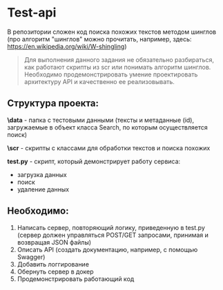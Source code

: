 # Test-api

В репозитории сложен код поиска похожих текстов методом шинглов (про алгоритм "шинглов" можно прочитать, например, здесь: https://en.wikipedia.org/wiki/W-shingling)

> Для выполнения данного задания не обязательно разбираться, как работают скрипты из scr или понимать алгоритм шинглов. Необходимо продемонстрировать умение проектировать архитектуру API и качественно ее реализовывать.


## Структура проекта:

**\data** - папка с тестовыми данными (тексты и метаданные (id), загружаемые в объект класса Search, по которым осуществляется поиск)

**\scr** - скрипты с классами для обработки текстов и поиска похожих

**test.py** - скрипт, который демонстрирует работу сервиса: 

* загрузка данных
* поиск
* удаление данных


## Необходимо:

1. Написать сервер, повторяющий логику, приведенную в test.py (сервер должен управляться POST/GET запросами, принимая и возвращая JSON файлы)
2. Описать API (создать документацию, например, с помощью Swagger)
3. Добавить логгирование
4. Обернуть сервер в докер
5. Продемонстрировать работающий код





